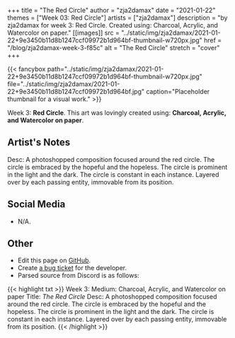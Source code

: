 +++
title =       "The Red Circle"
author =      "zja2damax"
date =        "2021-01-22"
themes =      ["Week 03: Red Circle"]
artists =     ["zja2damax"]
description = "by zja2damax for week 3: Red Circle. Created using: Charcoal, Acrylic, and Watercolor on paper."
[[images]]
              src = "../static/img/zja2damax/2021-01-22+9e3450b11d8b1247ccf09972b1d964bf-thumbnail-w720px.jpg"
              href = "/blog/zja2damax-week-3-f85c"
              alt = "The Red Circle"
              stretch = "cover"
+++


{{< fancybox path="../static/img/zja2damax/2021-01-22+9e3450b11d8b1247ccf09972b1d964bf-thumbnail-w720px.jpg" file="../static/img/zja2damax/2021-01-22+9e3450b11d8b1247ccf09972b1d964bf.jpg" caption="Placeholder thumbnail for a visual work." >}}


Week 3: **Red Circle**. This art was lovingly created using: **Charcoal, Acrylic, and Watercolor on paper**.

## Artist's Notes

Desc: A photoshopped composition focused around the red circle. The circle is embraced by the hopeful and the hopeless. The circle is prominent in the light and the dark. The circle is constant in each instance. Layered over by each passing entity, immovable from its position.

## Social Media

- N/A.

## Other

- Edit this page on [GitHub](https://github.com/teaminkling/web-refresh/edit/main/content/blog/zja2damax-week-3-f85c.md).
- Create [a bug ticket](https://github.com/teaminkling/web-refresh/issues/new?assignees=&labels=bug&template=problem-report.md&title=) for the developer.
- Parsed source from Discord is as follows:

{{< highlight txt >}}
Week 3:
Medium: Charcoal, Acrylic, and Watercolor on paper
Title: *The Red Circle*
Desc: A photoshopped composition focused around the red circle. The circle is embraced by the hopeful and the hopeless. The circle is prominent in the light and the dark. The circle is constant in each instance. Layered over by each passing entity, immovable from its position.
{{< /highlight >}}